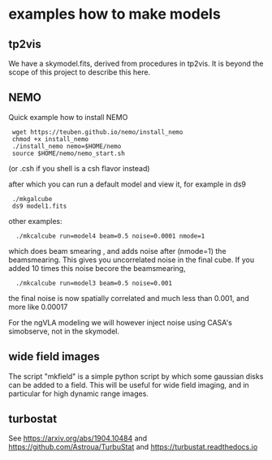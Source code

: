 # examples how to make models

## tp2vis

We have a skymodel.fits, derived from procedures in tp2vis. It is beyond the scope of this project
to describe this here.

## NEMO

Quick example how to install NEMO

     wget https://teuben.github.io/nemo/install_nemo
     chmod +x install_nemo
     ./install_nemo nemo=$HOME/nemo
     source $HOME/nemo/nemo_start.sh

(or .csh if you shell is a csh flavor instead)

after which you can run a default model and view it, for example in ds9


     ./mkgalcube
     ds9 model1.fits

other examples:

      ./mkcalcube run=model4 beam=0.5 noise=0.0001 nmode=1

which does beam smearing , and adds noise after (nmode=1) the beamsmearing. This gives you uncorrelated noise
in the final cube. If you added 10 times this noise becore the beamsmearing,

      ./mkcalcube run=model3 beam=0.5 noise=0.001

the final noise is now spatially correlated and much less than 0.001, and more like 0.00017

For the ngVLA modeling we will however inject noise using CASA's simobserve, not in the skymodel.

## wide field images

The script "mkfield" is a simple python script by which some gaussian disks can be added to a field.
This will be useful for wide field imaging, and in particular for high dynamic range images.

## turbostat

See https://arxiv.org/abs/1904.10484 and https://github.com/Astroua/TurbuStat and https://turbustat.readthedocs.io


